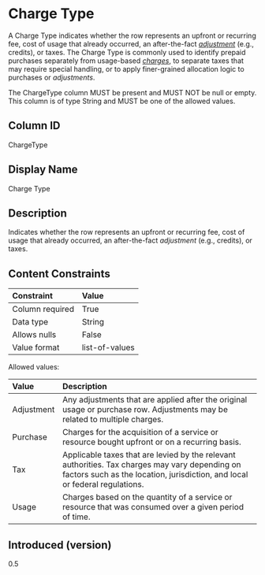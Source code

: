# Charge Type

A Charge Type indicates whether the row represents an upfront or recurring fee, cost of usage that already occurred,
an after-the-fact [*adjustment*](#glossary:adjustment) (e.g., credits), or taxes. The Charge Type is commonly used to identify prepaid purchases
separately from usage-based [*charges*](#glossary:charge), to separate taxes that may require special handling, or to apply finer-grained
allocation logic to purchases or *adjustments*.

The ChargeType column MUST be present and MUST NOT be null or empty. This column is of type String and MUST be one of the
allowed values.

## Column ID

ChargeType

## Display Name

Charge Type

## Description

Indicates whether the row represents an upfront or recurring fee, cost of usage that already occurred, an
after-the-fact *adjustment* (e.g., credits), or taxes.

## Content Constraints

| Constraint      | Value          |
| :-------------- | :------------- |
| Column required | True           |
| Data type       | String         |
| Allows nulls    | False          |
| Value format    | list-of-values |

Allowed values:

| Value      | Description                                                                                                                                                                   |
| :--------- | :---------------------------------------------------------------------------------------------------------------------------------------------------------------------------- |
| Adjustment | Any adjustments that are applied after the original usage or purchase row. Adjustments may be related to multiple charges.                                                    |
| Purchase   | Charges for the acquisition of a service or resource bought upfront or on a recurring basis.                                                                                  |
| Tax        | Applicable taxes that are levied by the relevant authorities. Tax charges may vary depending on factors such as the location, jurisdiction, and local or federal regulations. |
| Usage      | Charges based on the quantity of a service or resource that was consumed over a given period of time.                                                                         |

## Introduced (version)

0.5
